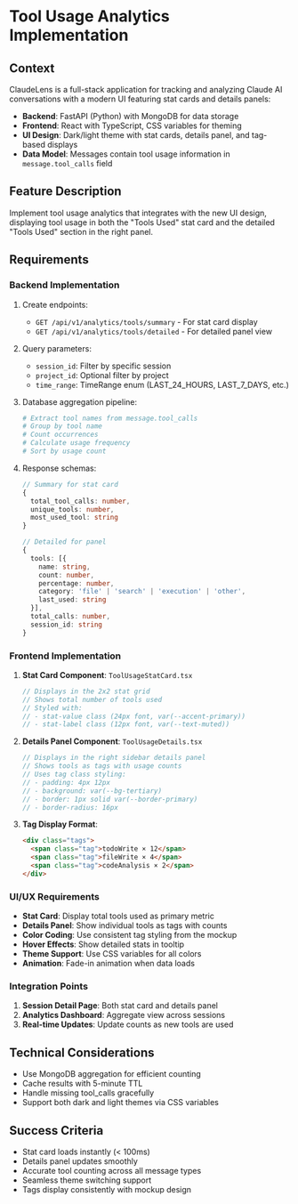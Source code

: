 # Tool Usage Analytics Implementation

## Context
ClaudeLens is a full-stack application for tracking and analyzing Claude AI conversations with a modern UI featuring stat cards and details panels:
- **Backend**: FastAPI (Python) with MongoDB for data storage
- **Frontend**: React with TypeScript, CSS variables for theming
- **UI Design**: Dark/light theme with stat cards, details panel, and tag-based displays
- **Data Model**: Messages contain tool usage information in `message.tool_calls` field

## Feature Description
Implement tool usage analytics that integrates with the new UI design, displaying tool usage in both the "Tools Used" stat card and the detailed "Tools Used" section in the right panel.

## Requirements

### Backend Implementation
1. Create endpoints:
   - `GET /api/v1/analytics/tools/summary` - For stat card display
   - `GET /api/v1/analytics/tools/detailed` - For detailed panel view

2. Query parameters:
   - `session_id`: Filter by specific session
   - `project_id`: Optional filter by project
   - `time_range`: TimeRange enum (LAST_24_HOURS, LAST_7_DAYS, etc.)

3. Database aggregation pipeline:
   ```python
   # Extract tool names from message.tool_calls
   # Group by tool name
   # Count occurrences
   # Calculate usage frequency
   # Sort by usage count
   ```

4. Response schemas:
   ```typescript
   // Summary for stat card
   {
     total_tool_calls: number,
     unique_tools: number,
     most_used_tool: string
   }

   // Detailed for panel
   {
     tools: [{
       name: string,
       count: number,
       percentage: number,
       category: 'file' | 'search' | 'execution' | 'other',
       last_used: string
     }],
     total_calls: number,
     session_id: string
   }
   ```

### Frontend Implementation

1. **Stat Card Component**: `ToolUsageStatCard.tsx`
   ```typescript
   // Displays in the 2x2 stat grid
   // Shows total number of tools used
   // Styled with:
   // - stat-value class (24px font, var(--accent-primary))
   // - stat-label class (12px font, var(--text-muted))
   ```

2. **Details Panel Component**: `ToolUsageDetails.tsx`
   ```typescript
   // Displays in the right sidebar details panel
   // Shows tools as tags with usage counts
   // Uses tag class styling:
   // - padding: 4px 12px
   // - background: var(--bg-tertiary)
   // - border: 1px solid var(--border-primary)
   // - border-radius: 16px
   ```

3. **Tag Display Format**:
   ```html
   <div class="tags">
     <span class="tag">todoWrite × 12</span>
     <span class="tag">fileWrite × 4</span>
     <span class="tag">codeAnalysis × 2</span>
   </div>
   ```

### UI/UX Requirements
- **Stat Card**: Display total tools used as primary metric
- **Details Panel**: Show individual tools as tags with counts
- **Color Coding**: Use consistent tag styling from the mockup
- **Hover Effects**: Show detailed stats in tooltip
- **Theme Support**: Use CSS variables for all colors
- **Animation**: Fade-in animation when data loads

### Integration Points
1. **Session Detail Page**: Both stat card and details panel
2. **Analytics Dashboard**: Aggregate view across sessions
3. **Real-time Updates**: Update counts as new tools are used

## Technical Considerations
- Use MongoDB aggregation for efficient counting
- Cache results with 5-minute TTL
- Handle missing tool_calls gracefully
- Support both dark and light themes via CSS variables

## Success Criteria
- Stat card loads instantly (< 100ms)
- Details panel updates smoothly
- Accurate tool counting across all message types
- Seamless theme switching support
- Tags display consistently with mockup design
